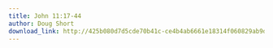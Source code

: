 ```yaml
---
title: John 11:17-44
author: Doug Short
download_link: http://425b080d7d5cde70b41c-ce4b4ab6661e18314f060829ab9d3455.r81.cf2.rackcdn.com/2013-01-06-john_11_17_44.mp3
---
```


